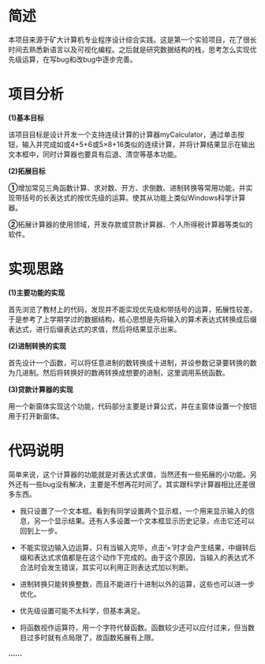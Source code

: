 # 简述

本项目来源于矿大计算机专业程序设计综合实践。这是第一个实验项目，花了很长时间去熟悉新语言以及可视化编程。之后就是研究数据结构的栈，思考怎么实现优先级运算，在写bug和改bug中逐步完善。

# 项目分析

**(1)基本目标**

该项目目标是设计开发一个支持连续计算的计算器myCalculator，通过单击按钮，输入并完成如或4+5+6或5×8+16类似的连续计算，并将计算结果显示在输出文本框中，同时计算器也要具有后退、清空等基本功能。

**(2)拓展目标**

**①**增加常见三角函数计算、求对数、开方、求倒数、进制转换等常用功能，并实现带括号的长表达式的按优先级的运算。使其从功能上类似Windows科学计算器。

**②**拓展计算器的使用领域，开发存款或贷款计算器、个人所得税计算器等类似的软件。

# 实现思路

**(1)主要功能的实现**

首先浏览了教材上的代码，发现并不能实现优先级和带括号的运算，拓展性较差。于是参考了上学期学过的数据结构，核心思想是先将输入的算术表达式转换成后缀表达式，进行后缀表达式的求值，然后将结果显示出来。

**(2)进制转换的实现**

首先设计一个函数，可以将任意进制的数转换成十进制，并设参数记录要转换的数为几进制。然后将转换好的数再转换成想要的进制，这里调用系统函数。

**(3)贷款计算器的实现**

用一个新窗体实现这个功能，代码部分主要是计算公式，并在主窗体设置一个按钮用于打开新窗体。

# 代码说明

简单来说，这个计算器的功能就是对表达式求值，当然还有一些拓展的小功能。另外还有一些bug没有解决，主要是不想再花时间了。其实跟科学计算器相比还差很多东西。

- 我只设置了一个文本框。看到有同学设置两个显示框，一个用来显示输入的信息，另一个显示结果。还有人多设置一个文本框显示历史记录，点击它还可以回到上一步。

- 不能实现边输入边运算，只有当输入完毕，点击‘=’时才会产生结果，中缀转后缀和表达式求值都是在这个动作下完成的。由于这个原因，当输入的表达式不合法时会发生错误，其实可以利用正则表达式加以判断。

- 进制转换只能转换整数，而且不能进行十进制以外的运算，这些也可以进一步优化。

- 优先级设置可能不太科学，但基本满足。

- 将函数视作运算符，用一个字符代替函数。函数较少还可以应付过来，但当数目过多时就有点局限了，故函数拓展有上限。

**……**
